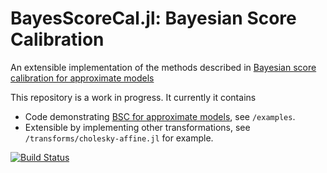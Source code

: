 # BayesScoreCal.jl: Bayesian Score Calibration

An extensible implementation of the methods described in [Bayesian score calibration for approximate models](https://arxiv.org/abs/2211.05357)

This repository is a work in progress. It currently it contains

- Code demonstrating [BSC for approximate models](https://arxiv.org/abs/2211.05357), see `/examples`.
- Extensible by implementing other transformations, see `/transforms/cholesky-affine.jl` for example.

[![Build Status](https://github.com/bonStats/BayesScoreCal.jl/actions/workflows/CI.yml/badge.svg?branch=main)](https://github.com/bonStats/BayesScoreCal.jl/actions/workflows/CI.yml?query=branch%3Amain)
